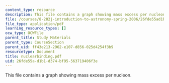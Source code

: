 ```yaml
---
content_type: resource
description: This file contains a graph showing mass excess per nucleon.
file: /courses/8-282j-introduction-to-astronomy-spring-2006/26fde55ad1b1d374bf95563719406f3e_nuclearbinding.pdf
file_type: application/pdf
learning_resource_types: []
ocw_type: OCWFile
parent_title: Study Materials
parent_type: CourseSection
parent_uid: ff43e213-2962-e107-d856-025d4254f3b9
resourcetype: Document
title: nuclearbinding.pdf
uid: 26fde55a-d1b1-d374-bf95-563719406f3e
---
```

This file contains a graph showing mass excess per nucleon.

